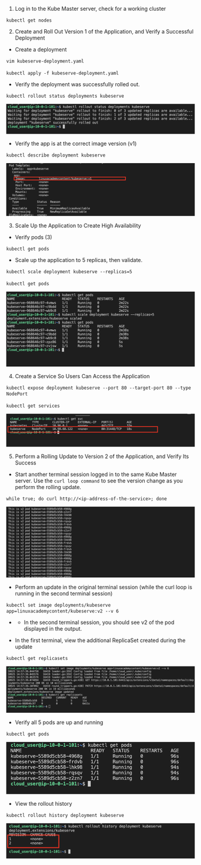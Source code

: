1. Log in to the Kube Master server, check for a working cluster
```
kubectl get nodes
```

2. Create and Roll Out Version 1 of the Application, and Verify a Successful Deployment

* Create a deployment
```
vim kubeserve-deployment.yaml

kubectl apply -f kubeserve-deployment.yaml
```

* Verify the deployment was successfully rolled out. 
```
kubectl rollout status deployments kubeserve
```

![](./img/1.png)

* Verify the app is at the correct image version (v1)
```
kubectl describe deployment kubeserve
```

![](./img/2.png)

3. Scale Up the Application to Create High Availability

* Verify pods (3)
```
kubectl get pods
```

* Scale up the application to 5 replicas, then validate.
```
kubectl scale deployment kubeserve --replicas=5

kubectl get pods
```

![](./img/3.png)

4. Create a Service So Users Can Access the Application
```
kubectl expose deployment kubeserve --port 80 --target-port 80 --type NodePort

kubectl get services
```

![](./img/4.png)

5. Perform a Rolling Update to Version 2 of the Application, and Verify Its Success

* Start another terminal session logged in to the same Kube Master server. Use the `curl loop command` to see the version change as you perform the rolling update.

```
while true; do curl http://<ip-address-of-the-service>; done
```

![](./img/5.png)

* Perform an update in the original terminal session (while the curl loop is running in the second terminal session)
```
kubectl set image deployments/kubeserve app=linuxacademycontent/kubeserve:v2 --v 6
```

* * In the second terminal session, you should see v2 of the pod displayed in the output.

* In the first terminal, view the additional ReplicaSet created during the update
```
kubectl get replicasets
```

![](./img/6.png)

* Verify all 5 pods are up and running
```
kubectl get pods
```

![](./img/7.png)

* View the rollout history
```
kubectl rollout history deployment kubeserve
```

![](./img/8.png)